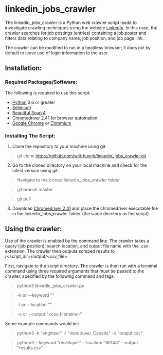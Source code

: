 # linkedin_jobs_crawler

The linkedin_jobs_crawler is a Python web crawler script made to investigate crawling techniques using the website [LinkedIn](https://www.linkedin.com). In this case, the crawler searches for job postings (entries) containing a job poster and filters data relating to company name, job position, and job page link.

The crawler can be modified to run in a headless browser; it does not by default to leave use of login information to the user.

## Installation:
### Required Packages/Software:
The following is required to use this script:
* [Python](https://www.python.org/) 3.6 or greater
* [Selenium](https://www.seleniumhq.org/)
* [Beautiful Soup 4](https://www.crummy.com/software/BeautifulSoup/bs4/doc/)
* [Chromedriver 2.41](http://chromedriver.chromium.org/) for browser automation
* [Google Chrome](https://www.google.com/chrome/) or [Chromium](https://www.chromium.org/)

### Installing The Script:
1. Clone the repository to your machine using git:
>git clone https://github.com/will-huynh/linkedin_jobs_crawler.git

2. Go to the cloned directory on your local machine and check for the latest version using git:
>Navigate to the cloned linkedin_jobs_crawler folder

>git branch master

>git pull

3. Download [Chromedriver 2.41](http://chromedriver.chromium.org/) and place the chromedriver executable file in the linkedin_jobs_crawler folder (the same directory as the script).

## Using the crawler:
Use of the crawler is enabled by the command line. The crawler takes a query (job position), search location, and output file name with the .csv extension. The crawler then outputs scraped results to /<script_dir>/output/<csv_file>.

First, navigate to the script directory. The crawler is then run with a terminal command using three required arguments that must be passed to the crawler, specified by the following command and tags:
>python3 linkedin_jobs_crawler.py

>-k or --keyword "<query>"

>-l or --location "<query geolocation>"
  
>-o or --output "<csv_filename>"

Some example commands would be:
>python3 -k "engineer" -l "Vancouver, Canada" -o "output.csv"

>python3 --keyword "developer" --location "89143" --output "results.csv"

